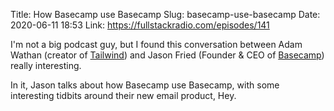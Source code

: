 Title: How Basecamp use Basecamp
Slug: basecamp-use-basecamp
Date: 2020-06-11 18:53
Link: https://fullstackradio.com/episodes/141

I'm not a big podcast guy, but I found this conversation between Adam Wathan (creator of [Tailwind](https://tailwindcss.com/)) and Jason Fried (Founder & CEO of [Basecamp](https://basecamp.com/)) really interesting.

In it, Jason talks about how Basecamp use Basecamp, with some interesting tidbits around their new email product, Hey.